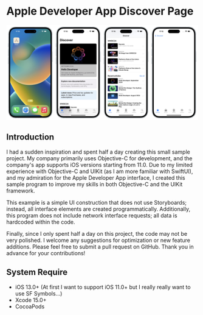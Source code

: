 # Apple Developer App Discover Page

![](https://github.com/HuangRunHua/wwdc-discover/raw/main/IMG_0034.JPEG)

## Introduction
I had a sudden inspiration and spent half a day creating this small sample project. My company primarily uses Objective-C for development, and the company's app supports iOS versions starting from 11.0. Due to my limited experience with Objective-C and UIKit (as I am more familiar with SwiftUI), and my admiration for the Apple Developer App interface, I created this sample program to improve my skills in both Objective-C and the UIKit framework.

This example is a simple UI construction that does not use Storyboards; instead, all interface elements are created programmatically. Additionally, this program does not include network interface requests; all data is hardcoded within the code.

Finally, since I only spent half a day on this project, the code may not be very polished. I welcome any suggestions for optimization or new feature additions. Please feel free to submit a pull request on GitHub. Thank you in advance for your contributions!

## System Require
- iOS 13.0+ (At first I want to support iOS 11.0+ but I really really want to use SF Symbols...)
- Xcode 15.0+
- CocoaPods
